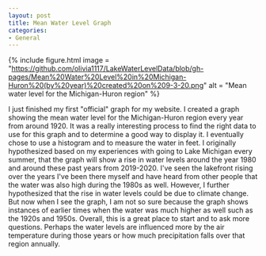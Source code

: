 ```yaml
---
layout: post
title: Mean Water Level Graph
categories:
- General
---
```


{% include figure.html image = "https://github.com/olivia1117/LakeWaterLevelData/blob/gh-pages/Mean%20Water%20Level%20in%20Michigan-Huron%20(by%20year)%20created%20on%209-3-20.png" alt = "Mean water level for the Michigan-Huron region" %}

I just finished my first "official" graph for my website. I created a graph showing the mean water level for the Michigan-Huron region every year from around 1920. It was a really interesting process to find the right data to use for this graph and to determine a good way to display it. I eventually chose to use a histogram and to measure the water in feet. I originally hypothesized based on my experiences with going to Lake Michigan every summer, that the graph will show a rise in water levels around the year 1980 and around these past years from 2019-2020. I've seen the lakefront rising over the years I've been there myself and have heard from other people that the water was also high during the 1980s as well. However, I further hypothesized that the rise in water levels could be due to climate change. But now when I see the graph, I am not so sure because the graph shows instances of earlier times when the water was much higher as well such as the 1920s and 1950s. Overall, this is a great place to start and to ask more questions. Perhaps the water levels are influenced more by the air temperature during those years or how much precipitation falls over that region annually. 

